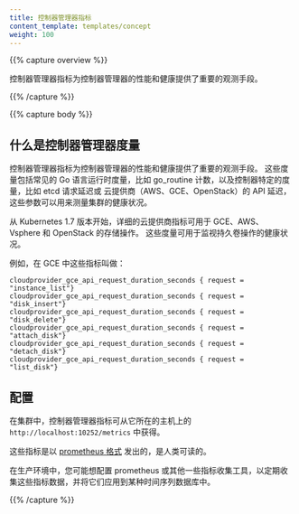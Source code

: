 ```yaml
---
title: 控制器管理器指标
content_template: templates/concept
weight: 100
---
```


<!--
---
title: Controller manager metrics
content_template: templates/concept
weight: 100
---
-->

{{% capture overview %}}

<!--
Controller manager metrics provide important insight into the performance and health of
the controller manager.
-->

控制器管理器指标为控制器管理器的性能和健康提供了重要的观测手段。

{{% /capture %}}

{{% capture body %}}

<!--
## What are controller manager metrics

Controller manager metrics provide important insight into the performance and health of the controller manager.
These metrics include common Go language runtime metrics such as go_routine count and controller specific metrics such as
etcd request latencies or Cloudprovider (AWS, GCE, OpenStack) API latencies that can be used
to gauge the health of a cluster.

Starting from Kubernetes 1.7, detailed Cloudprovider metrics are available for storage operations for GCE, AWS, Vsphere and OpenStack.
These metrics can be used to monitor health of persistent volume operations.

For example, for GCE these metrics are called:
-->

## 什么是控制器管理器度量

控制器管理器指标为控制器管理器的性能和健康提供了重要的观测手段。
这些度量包括常见的 Go 语言运行时度量，比如 go_routine 计数，以及控制器特定的度量，比如 etcd 请求延迟或 云提供商（AWS、GCE、OpenStack）的 API 延迟，这些参数可以用来测量集群的健康状况。

从 Kubernetes 1.7 版本开始，详细的云提供商指标可用于 GCE、AWS、Vsphere 和 OpenStack 的存储操作。
这些度量可用于监视持久卷操作的健康状况。

例如，在 GCE 中这些指标叫做：

```
cloudprovider_gce_api_request_duration_seconds { request = "instance_list"}
cloudprovider_gce_api_request_duration_seconds { request = "disk_insert"}
cloudprovider_gce_api_request_duration_seconds { request = "disk_delete"}
cloudprovider_gce_api_request_duration_seconds { request = "attach_disk"}
cloudprovider_gce_api_request_duration_seconds { request = "detach_disk"}
cloudprovider_gce_api_request_duration_seconds { request = "list_disk"}
```

<!--
## Configuration


In a cluster, controller-manager metrics are available from `http://localhost:10252/metrics`
from the host where the controller-manager is running.

The metrics are emitted in [prometheus format](https://prometheus.io/docs/instrumenting/exposition_formats/) and are human readable.

In a production environment you may want to configure prometheus or some other metrics scraper
to periodically gather these metrics and make them available in some kind of time series database.
-->

## 配置

在集群中，控制器管理器指标可从它所在的主机上的 `http://localhost:10252/metrics` 中获得。

这些指标是以 [prometheus 格式](https://prometheus.io/docs/instrumenting/exposition_formats/) 发出的，是人类可读的。

在生产环境中，您可能想配置 prometheus 或其他一些指标收集工具，以定期收集这些指标数据，并将它们应用到某种时间序列数据库中。

{{% /capture %}}



